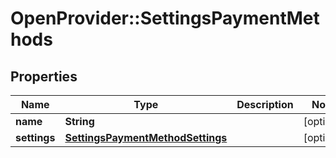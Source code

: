 # OpenProvider::SettingsPaymentMethods

## Properties
Name | Type | Description | Notes
------------ | ------------- | ------------- | -------------
**name** | **String** |  | [optional] 
**settings** | [**SettingsPaymentMethodSettings**](SettingsPaymentMethodSettings.md) |  | [optional] 

